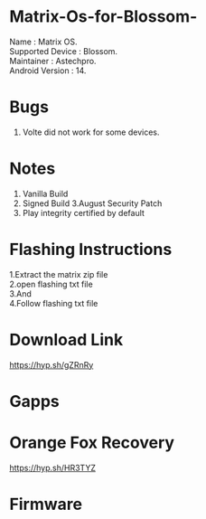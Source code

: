 # Matrix-Os-for-Blossom-

Name : Matrix OS.  
Supported Device : Blossom.  
Maintainer : Astechpro.  
Android Version : 14.   

# Bugs

1. Volte did not work for some devices.   


# Notes 

1. Vanilla Build
2. Signed Build
3.August Security Patch
4. Play integrity certified by default

# Flashing Instructions   

1.Extract the matrix zip file   
2.open flashing txt file   
3.And   
4.Follow flashing txt file 

# Download Link   

https://hyp.sh/gZRnRy  

# Gapps    



# Orange Fox Recovery 

https://hyp.sh/HR3TYZ  

# Firmware












